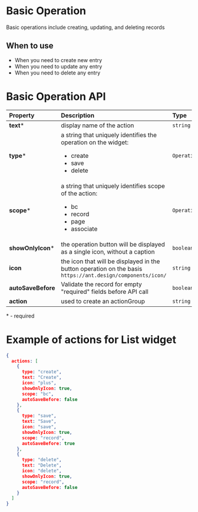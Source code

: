 # Basic Operation

Basic operations include creating, updating, and deleting records

## When to use
- When you need to create new entry
- When you need to update any entry
- When you need to delete any entry


# Basic Operation API

|  Property |  Description | Type  |
|:---|:---|:---|
| **text***  | display name of the action | `string`  |
| **type***  | a string that uniquely identifies the operation on the widget: <ul><li>create</li><li>save</li><li>delete</li></ui> | `OperationType`  |
| **scope***  | a string that uniquely identifies scope of the action: <ul><li>bc</li><li>record</li><li>page</li><li>associate</li></ui>| `OperationScope` |
| **showOnlyIcon***  | the operation button will be displayed as a single icon, without a caption | `boolean` |
| **icon**  | the icon that will be displayed in the button operation on the basis `https://ant.design/components/icon/` |  `string` |
| **autoSaveBefore**  | Validate the record for empty "required" fields before API call |  `boolean` |
| **action**  | used to create an actionGroup |  `string` |

\* - required

# Example of actions for List widget
```json 
{
  actions: [
    {
      type: "create",
      text: "Create",
      icon: "plus",
      showOnlyIcon: true,
      scope: "bc",
      autoSaveBefore: false
    },
    {
      type: "save",
      text: "Save",
      icon: "save",
      showOnlyIcon: true,
      scope: "record",
      autoSaveBefore: true
    },
    {
      type: "delete",
      text: "Delete",
      icon: "delete",
      showOnlyIcon: true,
      scope: "record",
      autoSaveBefore: false
    }
  ]
}
```
